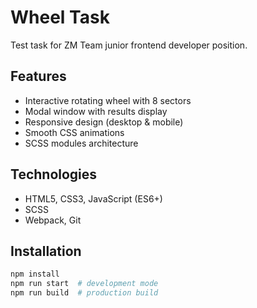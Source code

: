 # Wheel Task

Test task for ZM Team junior frontend developer position.

## Features
- Interactive rotating wheel with 8 sectors
- Modal window with results display  
- Responsive design (desktop & mobile)
- Smooth CSS animations
- SCSS modules architecture

## Technologies
- HTML5, CSS3, JavaScript (ES6+)
- SCSS
- Webpack, Git

## Installation
```bash
npm install
npm run start  # development mode
npm run build  # production build
